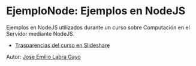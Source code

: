 EjemploNode: Ejemplos en NodeJS
===========

Ejemplos en NodeJS utilizados durante un curso sobre Computación en el Servidor mediante NodeJS. 

* [Trasparencias del curso en Slideshare](http://www.slideshare.net/jelabra/19-javascript-servidor)

Autor: [Jose Emilio Labra Gayo](http://www.di.uniovi.es/~labra)
